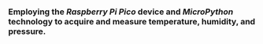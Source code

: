 ### Employing the *Raspberry Pi Pico* device and *MicroPython* technology to acquire and measure temperature, humidity, and pressure.
